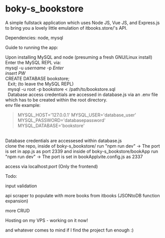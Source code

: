 # boky-s_bookstore

A simple fullstack application which uses Node JS, Vue JS, and Express.js to bring you a lovely little emulation of itbooks.store/'s API.

Dependencies:
node,
mysql



Guide to running the app:

Upon installing MySQL and node (presuming a fresh GNU/Linux install)
Enter the MySQL REPL via: </br>
mysql -u *username* -p *Enter* </br>
*insert PW* </br>
CREATE DATABASE bookstore; </br>
&nbsp;
Exit; (to leave the MySQL REPL) </br>
&nbsp;
mysql -u root -p bookstore < /path/to/bookstore.sql </br>
&nbsp;
Database access credentials are accessed in database.js via an .env file which has to be created within the root directory. </br>
env file example:
>MYSQL_HOST='127.0.0.1'
>MYSQL_USER='database_user'
>MYSQL_PASSWORD='databasepassword'
>MYSQL_DATABASE='bookstore'
</br>
Database credentials are accessesed within database.js
&nbsp;
</br>
clone the repo, 
inside of boky-s_bookstore/
run "npm run dev" -> The port is set in app.js as port 2339
and
inside of boky-s_bookstore/bookApp
run "npm run dev" -> The port is set in bookApp\vite.config.js as 2337

access via localhost:*port* (Only the frontend)

Todo: 

input validation

api scraper to populate with more books from itbooks (JSONtoDB function expansion)

more CRUD

Hosting on my VPS - working on it now!

and whatever comes to mind if I find the project fun enough :)
